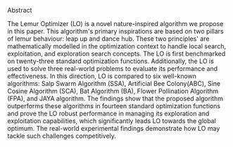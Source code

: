 Abstract

The Lemur Optimizer (LO) is a novel nature-inspired algorithm we propose in this paper. This algorithm's primary inspirations are based on two pillars of lemur behaviour: leap up and dance hub. These two principles' are mathematically modelled in the optimization context to handle local search, exploitation, and exploration search concepts. The LO is first benchmarked on twenty-three standard optimization functions. Additionally, the LO is used to solve three real-world problems to evaluate its performance and effectiveness. In this direction, LO is compared to six well-known algorithms: Salp Swarm Algorithm (SSA), Artificial Bee Colony(ABC), Sine Cosine Algorithm (SCA), Bat Algorithm (BA), Flower Pollination Algorithm (FPA), and JAYA algorithm. The findings show that the proposed algorithm outperforms these algorithms in fourteen standard optimization functions and prove the LO robust performance in managing its exploration and exploitation capabilities, which significantly leads LO towards the global optimum. The real-world experimental findings demonstrate how LO may tackle such challenges competitively.
